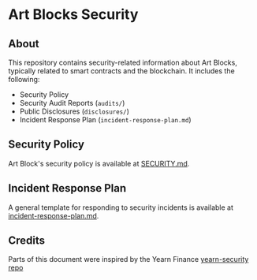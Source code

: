 # Art Blocks Security

## About

This repository contains security-related information about Art Blocks, typically related to smart contracts and the blockchain. It includes the following:

- Security Policy
- Security Audit Reports (`audits/`)
- Public Disclosures (`disclosures/`)
- Incident Response Plan (`incident-response-plan.md`)

## Security Policy

Art Block's security policy is available at [SECURITY.md](./SECURITY.md).

## Incident Response Plan

A general template for responding to security incidents is available at [incident-response-plan.md](./incident-response-plan.md).

## Credits

Parts of this document were inspired by the Yearn Finance [yearn-security repo](https://github.com/yearn/yearn-security)
